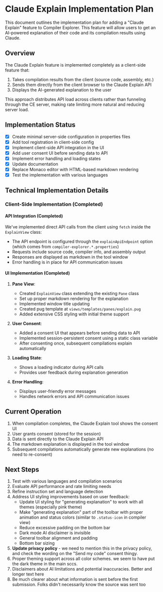 # Claude Explain Implementation Plan

This document outlines the implementation plan for adding a "Claude Explain" feature to Compiler Explorer. This feature will allow users to get an AI-powered explanation of their code and its compilation results using Claude.

## Overview

The Claude Explain feature is implemented completely as a client-side feature that:
1. Takes compilation results from the client (source code, assembly, etc.)
2. Sends them directly from the client browser to the Claude Explain API
3. Displays the AI-generated explanation to the user

This approach distributes API load across clients rather than funneling through the CE server, making rate limiting more natural and reducing server load.

## Implementation Status

- [x] Create minimal server-side configuration in properties files
- [x] Add tool registration in client-side config
- [x] Implement client-side API integration in the UI
- [x] Add user consent UI before sending data to API
- [x] Implement error handling and loading states
- [x] Update documentation
- [x] Replace Monaco editor with HTML-based markdown rendering
- [x] Test the implementation with various languages

## Technical Implementation Details

### Client-Side Implementation (Completed)

#### API Integration (Completed)

We've implemented direct API calls from the client using `fetch` inside the `ExplainView` class:

- The API endpoint is configured through the `explainApiEndpoint` option (which comes from `compiler-explorer.*.properties`)
- Requests include source code, compiler info, and assembly output
- Responses are displayed as markdown in the tool window
- Error handling is in place for API communication issues

#### UI Implementation (Completed)

1. **Pane View**:
   - Created `ExplainView` class extending the existing `Pane` class
   - Set up proper markdown rendering for the explanation
   - Implemented window title updating
   - Created pug template at `views/templates/panes/explain.pug`
   - Added extensive CSS styling with initial theme support

2. **User Consent**:
   - Added a consent UI that appears before sending data to API
   - Implemented session-persistent consent using a static class variable
   - After consenting once, subsequent compilations explain automatically

3. **Loading State**:
   - Shows a loading indicator during API calls
   - Provides user feedback during explanation generation

4. **Error Handling**:
   - Displays user-friendly error messages
   - Handles network errors and API communication issues

## Current Operation

1. When compilation completes, the Claude Explain tool shows the consent UI
2. User grants consent (stored for the session)
3. Data is sent directly to the Claude Explain API
4. The markdown explanation is displayed in the tool window
5. Subsequent compilations automatically generate new explanations (no need to re-consent)

## Next Steps

1. Test with various languages and compilation scenarios
2. Evaluate API performance and rate limiting needs
3. Refine instruction set and language detection
4. Address UI styling improvements based on user feedback:
   - Update UI styling for "generating explanation" to work with all themes (especially pink theme)
   - Make "generating explanation" part of the toolbar with proper animation and status colors (similar to `.status-icon` in compiler view)
   - Reduce excessive padding on the bottom bar
   - Dark mode AI disclaimer is invisible
   - General toolbar alignment and padding
   - Bottom bar sizing
5. **Update privacy policy** - we need to mention this in the privacy policy, and check the wording on the "Send my code" consent thingy.
6. Proper theming support across all color schemes. we seem to have put the dark theme in the main sccs.
7. Disclaimers about AI limitations and potential inaccuracies. Better and longer text here
8. Be much clearer about what information is sent before the first submission. Folks didn't necessarily know the source was sent too
